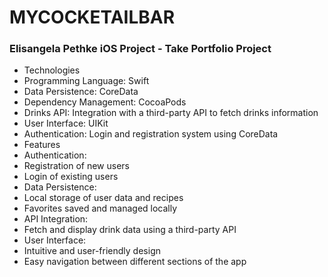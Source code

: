  # MYCOCKETAILBAR

### Elisangela Pethke iOS Project - Take Portfolio Project

- Technologies
- Programming Language: Swift
- Data Persistence: CoreData
- Dependency Management: CocoaPods
- Drinks API: Integration with a third-party API to fetch drinks information
- User Interface: UIKit
- Authentication: Login and registration system using CoreData
- Features
- Authentication:
- Registration of new users
- Login of existing users
- Data Persistence:
- Local storage of user data and recipes
- Favorites saved and managed locally
- API Integration:
- Fetch and display drink data using a third-party API
- User Interface:
- Intuitive and user-friendly design
- Easy navigation between different sections of the app

